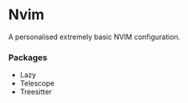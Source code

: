 # Nvim

A personalised extremely basic NVIM configuration.
 
### Packages
- Lazy
- Telescope
- Treesitter
